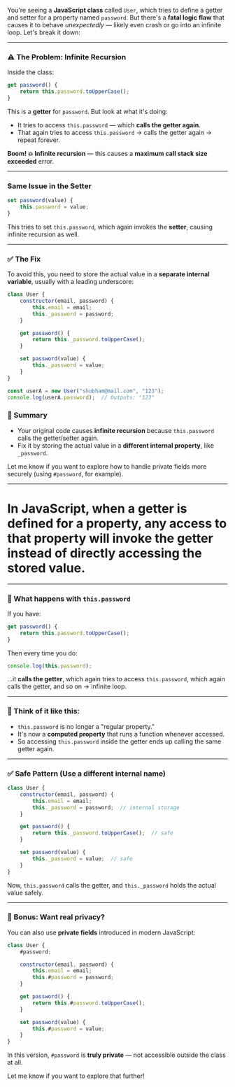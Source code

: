 You're seeing a **JavaScript class** called `User`, which tries to define a getter and setter for a property named `password`. But there's a **fatal logic flaw** that causes it to behave *unexpectedly* — likely even crash or go into an infinite loop. Let's break it down:

---

### ⚠️ The Problem: Infinite Recursion

Inside the class:

```js
get password() {
    return this.password.toUpperCase();
}
```

This is a **getter** for `password`. But look at what it's doing:

* It tries to access `this.password` — which **calls the getter again**.
* That again tries to access `this.password` → calls the getter again → repeat forever.

**Boom! 💥 Infinite recursion** — this causes a **maximum call stack size exceeded** error.

---

### Same Issue in the Setter

```js
set password(value) {
    this.password = value;
}
```

This tries to set `this.password`, which again invokes the **setter**, causing infinite recursion as well.

---

### ✅ The Fix

To avoid this, you need to store the actual value in a **separate internal variable**, usually with a leading underscore:

```js
class User {
    constructor(email, password) {
        this.email = email;
        this._password = password;
    }

    get password() {
        return this._password.toUpperCase();
    }

    set password(value) {
        this._password = value;
    }
}

const userA = new User("shubham@mail.com", "123");
console.log(userA.password);  // Outputs: "123"
```

### 🧠 Summary

* Your original code causes **infinite recursion** because `this.password` calls the getter/setter again.
* Fix it by storing the actual value in a **different internal property**, like `_password`.

Let me know if you want to explore how to handle private fields more securely (using `#password`, for example).


---

# In JavaScript, **when a getter is defined for a property**, any access to that property will invoke the getter **instead of** directly accessing the stored value.

---

### 🔁 What happens with `this.password`

If you have:

```js
get password() {
    return this.password.toUpperCase();
}
```

Then every time you do:

```js
console.log(this.password);
```

…it **calls the getter**, which again tries to access `this.password`, which again calls the getter, and so on → infinite loop.

---

### 🧠 Think of it like this:

* `this.password` is no longer a "regular property."
* It's now a **computed property** that runs a function whenever accessed.
* So accessing `this.password` inside the getter ends up calling the same getter again.

---

### ✅ Safe Pattern (Use a different internal name)

```js
class User {
    constructor(email, password) {
        this.email = email;
        this._password = password;  // internal storage
    }

    get password() {
        return this._password.toUpperCase();  // safe
    }

    set password(value) {
        this._password = value;  // safe
    }
}
```

Now, `this.password` calls the getter, and `this._password` holds the actual value safely.

---

### 🚨 Bonus: Want real privacy?

You can also use **private fields** introduced in modern JavaScript:

```js
class User {
    #password;

    constructor(email, password) {
        this.email = email;
        this.#password = password;
    }

    get password() {
        return this.#password.toUpperCase();
    }

    set password(value) {
        this.#password = value;
    }
}
```

In this version, `#password` is **truly private** — not accessible outside the class at all.

Let me know if you want to explore that further!
